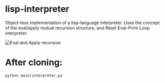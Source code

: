 # lisp-interpreter
Object-less implementation of a lisp-language interpreter.
Uses the concept of the eval/apply mutual recursion structure, and Read-Eval-Print-Loop interpreter.

![Eval and Apply recursion](https://evalapply.space/images/evalapply.jpeg)

# After cloning:
```
python main/interpreter.py
```
